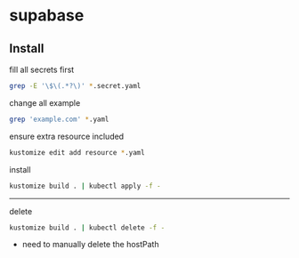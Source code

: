 # supabase

## Install

fill all secrets first

```bash
grep -E '\$\(.*?\)' *.secret.yaml
```

change all example

```bash
grep 'example.com' *.yaml
```

ensure extra resource included

```bash
kustomize edit add resource *.yaml
```

install

```bash
kustomize build . | kubectl apply -f -
```

---

delete

```bash
kustomize build . | kubectl delete -f -
```

- need to manually delete the hostPath
